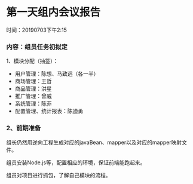 # 第一天组内会议报告
时间：20190703下午2:15

### 内容：组员任务初拟定

1、模块分配（抽签）：

* 用户管理：陈想、马致远（各一半）
* 商场管理：王哲
* 商品管理：洪星
* 推广管理：曾威
* 系统管理：陈菲
* 配置管理、统计报表：陈迪勇

### 2、前期准备

组长仍然用逆向工程生成对应的javaBean、mapper以及对应的mapper映射文件。

组员安装Node.js等，配置相应的环境，保证前端能跑起来。

组员对项目进行抓包，了解自己模块的流程。